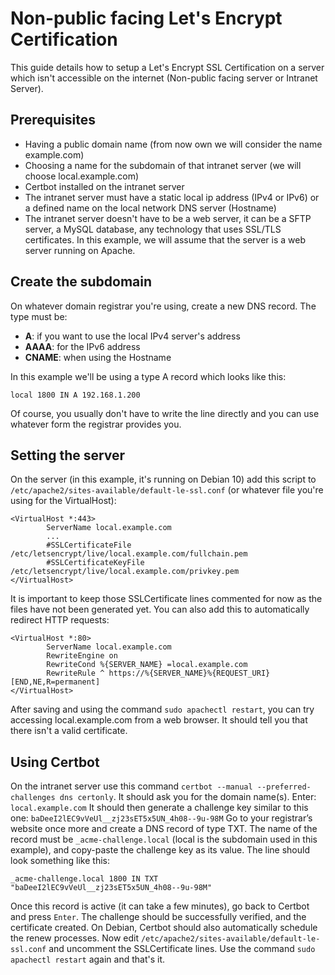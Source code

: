 # Non-public facing Let's Encrypt Certification
This guide details how to setup a Let's Encrypt SSL Certification on a server which isn't accessible on the internet (Non-public facing server or Intranet Server).

## Prerequisites
- Having a public domain name (from now own we will consider the name example.com)
- Choosing a name for the subdomain of that intranet server (we will choose local.example.com)
- Certbot installed on the intranet server
- The intranet server must have a static local ip address (IPv4 or IPv6) or a defined name on the local network DNS server (Hostname)
- The intranet server doesn't have to be a web server, it can be a SFTP server, a MySQL database, any technology that uses SSL/TLS certificates. In this example, we will assume that the server is a web server running on Apache.

## Create the subdomain
On whatever domain registrar you're using, create a new DNS record.
The type must be:
- **A**: if you want to use the local IPv4 server's address
- **AAAA**: for the IPv6 address
- **CNAME**: when using the Hostname

In this example we'll be using a type A record which looks like this:
```
local 1800 IN A 192.168.1.200
```
Of course, you usually don't have to write the line directly and you can use whatever form the registrar provides you.

## Setting the server
On the server (in this example, it's running on Debian 10) add this script to `/etc/apache2/sites-available/default-le-ssl.conf` (or whatever file you're using for the VirtualHost):
```
<VirtualHost *:443>
        ServerName local.example.com
        ...
        #SSLCertificateFile /etc/letsencrypt/live/local.example.com/fullchain.pem
        #SSLCertificateKeyFile /etc/letsencrypt/live/local.example.com/privkey.pem
</VirtualHost>
```
It is important to keep those SSLCertificate lines commented for now as the files have not been generated yet.
You can also add this to automatically redirect HTTP requests:
```
<VirtualHost *:80>
        ServerName local.example.com
        RewriteEngine on
        RewriteCond %{SERVER_NAME} =local.example.com
        RewriteRule ^ https://%{SERVER_NAME}%{REQUEST_URI} [END,NE,R=permanent]
</VirtualHost>
```
After saving and using the command `sudo apachectl restart`, you can try accessing local.example.com from a web browser. It should tell you that there isn't a valid certificate.

## Using Certbot
On the intranet server use this command `certbot --manual --preferred-challenges dns certonly`.
It should ask you for the domain name(s). Enter: `local.example.com`
It should then generate a challenge key similar to this one: `baDeeI2lEC9vVeUl__zj23sET5x5UN_4h08--9u-98M`
Go to your registrar’s website once more and create a DNS record of type TXT. The name of the record must be `_acme-challenge.local` (local is the subdomain used in this example), and copy-paste the challenge key as its value. The line should look something like this:
```
_acme-challenge.local 1800 IN TXT "baDeeI2lEC9vVeUl__zj23sET5x5UN_4h08--9u-98M"
```
Once this record is active (it can take a few minutes), go back to Certbot and press `Enter`.
The challenge should be successfully verified, and the certificate created. On Debian, Certbot should also automatically schedule the renew processes.
Now edit `/etc/apache2/sites-available/default-le-ssl.conf` and uncomment the SSLCertificate lines. Use the command `sudo apachectl restart` again and that's it.
